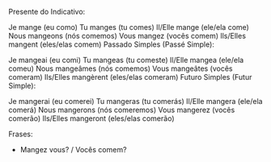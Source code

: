 Presente do Indicativo:

Je mange (eu como)
Tu manges (tu comes)
Il/Elle mange (ele/ela come)
Nous mangeons (nós comemos)
Vous mangez (vocês comem)
Ils/Elles mangent (eles/elas comem)
Passado Simples (Passé Simple):

Je mangeai (eu comi)
Tu mangeas (tu comeste)
Il/Elle mangea (ele/ela comeu)
Nous mangeâmes (nós comemos)
Vous mangeâtes (vocês comeram)
Ils/Elles mangèrent (eles/elas comeram)
Futuro Simples (Futur Simple):

Je mangerai (eu comerei)
Tu mangeras (tu comerás)
Il/Elle mangera (ele/ela comerá)
Nous mangerons (nós comeremos)
Vous mangerez (vocês comerão)
Ils/Elles mangeront (eles/elas comerão)


Frases:

- Mangez vous? / Vocês comem?